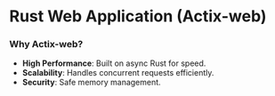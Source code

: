 # Rust Web Application (Actix-web)
### Why Actix-web?
- **High Performance**: Built on async Rust for speed.
- **Scalability**: Handles concurrent requests efficiently.
- **Security**: Safe memory management.

